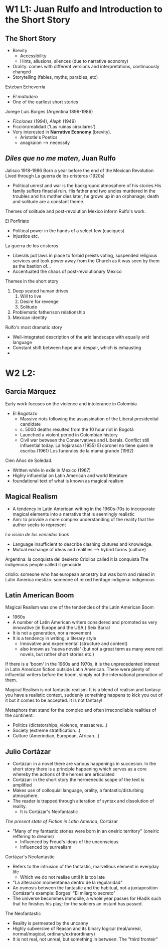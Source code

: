 # W1 L1: Juan Rulfo and Introduction to the Short Story
## The Short Story
- Brevity
	- Accessibility
	- Hints, allusions, silences (due to narrative economy)
- Orality: comes with different versions and interpretations, continuously changed
- Storytelling (fables, myths, parables, etc)

Esteban Echeverría
- *El matadero*
- One of the earliest short stories

Jorege Luis Borges (Argentina 1899-1986)
 - *Ficciones* (1994), *Aleph* (1949)
 - Ficción/realidad ('Las ruinas circulares')
 - Very interested in **Narrative Economy** (brevity).
	 - Aristotle's Poetics
	 - anagkaion --> necessity

## *Diles que no me maten*, Juan Rulfo
Jalisco 1918-1986
Born a year before the end of the Mexican Revolution
Lived through La guerra de los cristeros (1920s)
- Political unrest and war is the background atmosphere of his stories
His family suffers finacial ruin. His father and two uncles murdered in the troubles and his mother dies later, he grows up in an orphanage; death and solitude are a constant theme.

Themes of solitude and post-revolution Mexico inform Rulfo's work.

El Porfiriato
- Political power in the hands of a select few (caciques)
- Injustice etc.

La guerra de los cristeros
- Liberals put laws in place to forbid preists voting, suspended religious services and took power away from the Church as it was seen by them as the bastion of...
- Accentuated the chaos of post-revolutionary Mexico


Themes in the short story
1. Deep seated human drives
	1. Will to live
	2. Desire for revenge
	3. Solitude
2. Problematic father/son relationship
3. Mexican identity

Rulfo's most dramatic story
- Well-integrated description of the arid landscape with equally arid language
- Constant shift between hope and despair, which is exhausting
- 


# W2 L2:
## García Márquez
Early work focuses on the violence and intolerance in Colombia
- El Bogotazo
	- Massive riots following the assassination of the Liberal presidential candidate
	- c. 5000 deaths resulted from the 10 hour riot in Bogotá
	- Launched a violent period in Colombian history
	- Civil war between the Conservatives and Liberals. Conflict still influential today.
La hojarasca (1955)
El coronel no tiene quien le escriba (1961)
Los funerales de la mamá grande (1962)

Cien Años de Soledad.
- Written while in exile in Mexico (1967)
- Highly influential on Latin American and world literature
- foundational text of what is known as magical realism

## Magical Realism
- A tendency in Latin American writing in the 1960s-70s to incorporate magical elements into a narrative that is seemingly realistic
- Aim: to provide a more complex understanding of the reality that the author seeks to represent

*La visión de los vencidos* book
- Language insufficient to describe clashing clutures and knowledge.
- Mutual exchange of ideas and realities --> hybrid forms (culture)

Argentina: la conquista del desierto
Criollos called it la conquista
The indigenous people called it genocide

criollo: someone who has european ancestry but was born and raised in Latin America
mestizo: someone of mixed heritage
indigena: indigenous

## Latin American Boom
Magical Realism was one of the tendencies of the Latin American Boom

- 1960s
- A number of Latin American writers considered and promoted as very innovative (in Europe and the USA,)
Seix Barral
- It is not a generation, nor a movement
- It is a tendency in writing, a literary style
	- Innovative and experimental (structure and content)
	- also known as 'nueva novela' (but not a great term as many were not novels, but rather short stories etc.)

If there is a 'boom' in the 1960s and 1970s, it is the unprecedented interest in Latin American fiction outside Latin American. There were plenty of influential writers before the boom, simply not the international promotion of them.

Magical Realism is not fantastic realism. It is a blend of realism and fantasy: you have a realistic context, suddenly something happens to kick you out of it but it comes to be accepted. It is not fantasy!

Metaphors that stand for the complex and often irreconcilable realities of the continent:
- Politics (dictatorships, violence, massacres...)
- Society (extreme stratification...)
- Culture (Amerindian, European, African...)

## Julio Cortázar
- Cortázar: in a novel there are various happenings in succesion. In the short story there is a principle happening which serves as a core whereby the actions of the heroes are articulated
- Cortázar: in the short story the hermeneutic scope of the text is amplified
- Makes use of colloquial language, orality, a fantastic/disturbing atmosphere.
- The reader is trapped through alteration of syntax and dissolution of reality.
	- It is Cortázar's Neofantastic

*The present state of Fiction in Latin America*, Cortázar
- "Many of my fantastic stories were born in an oneiric territory" (oneiric reffering to dreams)
	- Influenced by Freud's ideas of the unconscious
	- Influenced by surrealism

Cortázar's Neofantastic
- Refers to the intrusion of the fantastic, marvellous element in everyday life
	- Which we do not realise until it is too late
- "La alteración momentánea dentro de la regularidad"
- An osmosis between the fantastic and the habitual, not a juxtaposition
Cortázar's example: Borges' "El milargro secreto"
- The universe becommes immobile, a whole year passes for Hladik such that he finishes his play; for the soldiers an instant has passed.

The Neofantastic
- Reality is permeated by the uncanny
- Highly subversive of Reason and its binary logical (real/unreal, normal/magical, ordinary/extraordinary)
- It is not real, not unreal, but something in between: The "third fronteir"
